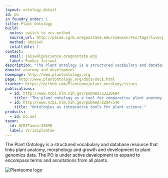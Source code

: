 ```yaml
---
layout: ontology_detail
id: po
in_foundry_order: 1
title: Plant Ontology
build:
  notes: switch to vcs method
  source_url: http://palea.cgrb.oregonstate.edu/viewsvn/Poc/tags/live/plant_ontology.obo?view=co
  method: obo2owl
  infallible: 1
contact: 
  email: jaiswalp@science.oregonstate.edu
  label: Pankaj Jaiswal
description: "The Plant Ontology is a structured vocabulary and database resource that links plant anatomy, morphology and growth and development to plant genomics data."
domain: anatomy and development
homepage: http://www.plantontology.org
page: http://www.plantontology.org/docs/docs.html
tracker: https://github.com/Planteome/plant-ontology/issues
publications:
  - id: http://www.ncbi.nlm.nih.gov/pubmed/23220694
    title: "The plant ontology as a tool for comparative plant anatomy and genomic analyses."
  - id: http://www.ncbi.nlm.nih.gov/pubmed/22847540
    title: "Ontologies as integrative tools for plant science."
products: 
  - id: po.owl
taxon: 
  id: NCBITaxon:33090
  label: Viridiplantae
---
```


The Plant Ontology is a structured vocabulary and database resource that links plant anatomy, morphology and growth and development to plant genomics data. The PO is under active development to expand to encompass terms and annotations from all plants. 

<img alt="Planteome logo" src="http://planteome.org/sites/default/files/garland_logo.PNG"/>

